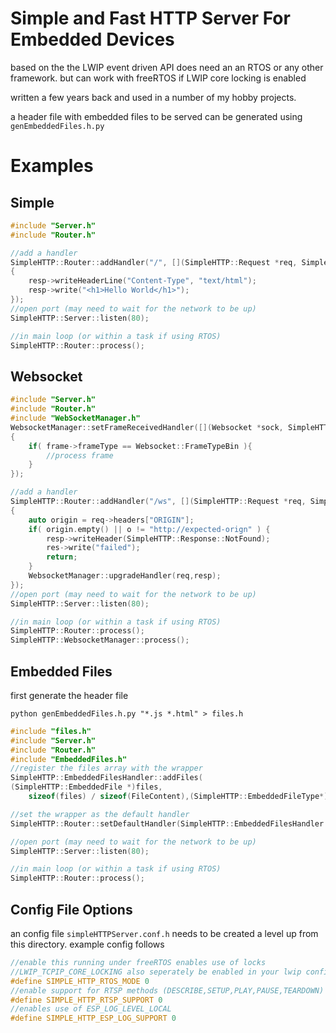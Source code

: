 # Simple and Fast HTTP Server For Embedded Devices
based on the the LWIP event driven API does need an an RTOS or any other framework.
but can work with freeRTOS if LWIP core locking is enabled

written a few years back and used in a number of my hobby projects.

a header file with embedded files to be served can be generated using
`genEmbeddedFiles.h.py`
# Examples #

## Simple ##

```cpp
#include "Server.h"
#include "Router.h"

//add a handler
SimpleHTTP::Router::addHandler("/", [](SimpleHTTP::Request *req, SimpleHTTP::Response *resp)
{
    resp->writeHeaderLine("Content-Type", "text/html");
    resp->write("<h1>Hello World</h1>");
});
//open port (may need to wait for the network to be up)
SimpleHTTP::Server::listen(80);

//in main loop (or within a task if using RTOS)
SimpleHTTP::Router::process();
```

## Websocket ##


```cpp
#include "Server.h"
#include "Router.h"
#include "WebSocketManager.h"
WebsocketManager::setFrameReceivedHandler([](Websocket *sock, SimpleHTTP::Websocket::Frame *frame)
{
    if( frame->frameType == Websocket::FrameTypeBin ){
        //process frame
    } 
});

//add a handler
SimpleHTTP::Router::addHandler("/ws", [](SimpleHTTP::Request *req, SimpleHTTP::Response *resp)
{
    auto origin = req->headers["ORIGIN"];
    if( origin.empty() || o != "http://expected-orign" ) {
        resp->writeHeader(SimpleHTTP::Response::NotFound);
        res->write("failed");
        return;
    }
    WebsocketManager::upgradeHandler(req,resp); 
});
//open port (may need to wait for the network to be up)
SimpleHTTP::Server::listen(80);

//in main loop (or within a task if using RTOS)
SimpleHTTP::Router::process();
SimpleHTTP::WebsocketManager::process();
```

## Embedded Files

first generate the header file

`python genEmbeddedFiles.h.py "*.js *.html" > files.h`

```cpp
#include "files.h"
#include "Server.h"
#include "Router.h"
#include "EmbeddedFiles.h"
//register the files array with the wrapper
SimpleHTTP::EmbeddedFilesHandler::addFiles(
(SimpleHTTP::EmbeddedFile *)files,
    sizeof(files) / sizeof(FileContent),(SimpleHTTP::EmbeddedFileType*)filesType);

//set the wrapper as the default handler
SimpleHTTP::Router::setDefaultHandler(SimpleHTTP::EmbeddedFilesHandler::embeddedFilesHandler);

//open port (may need to wait for the network to be up)
SimpleHTTP::Server::listen(80);

//in main loop (or within a task if using RTOS)
SimpleHTTP::Router::process();
```
## Config File Options

an config file `simpleHTTPServer.conf.h` needs to be created a level up from this directory.
example config follows

```c
//enable this running under freeRTOS enables use of locks
//LWIP_TCPIP_CORE_LOCKING also seperately be enabled in your lwip config
#define SIMPLE_HTTP_RTOS_MODE 0
//enable support for RTSP methods (DESCRIBE,SETUP,PLAY,PAUSE,TEARDOWN)
#define SIMPLE_HTTP_RTSP_SUPPORT 0
//enables use of ESP_LOG_LEVEL_LOCAL
#define SIMPLE_HTTP_ESP_LOG_SUPPORT 0
```

